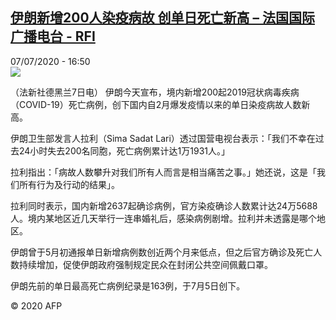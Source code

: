 <!--1594140983000-->
[伊朗新增200人染疫病故 创单日死亡新高 – 法国国际广播电台 - RFI](http://www.rfi.fr//cn/contenu/20200707-%E4%BC%8A%E6%9C%97%E6%96%B0%E5%A2%9E200%E4%BA%BA%E6%9F%93%E7%96%AB%E7%97%85%E6%95%85-%E5%88%9B%E5%8D%95%E6%97%A5%E6%AD%BB%E4%BA%A1%E6%96%B0%E9%AB%98)
------

<div>07/07/2020 - 16:50</div><img src="https://s.rfi.fr/media/display/308143d6-c069-11ea-a7cc-005056bff430/w:310/p:16x9/int0024b.200707225002.jpg"><div class="t-content__body u-clearfix"><div class="m-interstitial"></div><p>（法新社德黑兰7日电）    伊朗今天宣布，境内新增200起2019冠状病毒疾病（COVID-19）死亡病例，创下国内自2月爆发疫情以来的单日染疫病故人数新高。</p><p>    伊朗卫生部发言人拉利（Sima Sadat Lari）透过国营电视台表示：「我们不幸在过去24小时失去200名同胞，死亡病例累计达1万1931人。」</p><p>    拉利指出：「病故人数攀升对我们所有人而言是相当痛苦之事。」她还说，这是「我们所有行为及行动的结果」。</p><p>    拉利同时表示，国内新增2637起确诊病例，官方染疫确诊人数累计达24万5688人。境内某地区近几天举行一连串婚礼后，感染病例剧增。拉利并未透露是哪个地区。</p><p>    伊朗曾于5月初通报单日新增病例数创近两个月来低点，但之后官方确诊及死亡人数持续增加，促使伊朗政府强制规定民众在封闭公共空间佩戴口罩。</p><p>    伊朗先前的单日最高死亡病例纪录是163例，于7月5日创下。</p><p class="t-copyright">© 2020 AFP</p>        </div>
